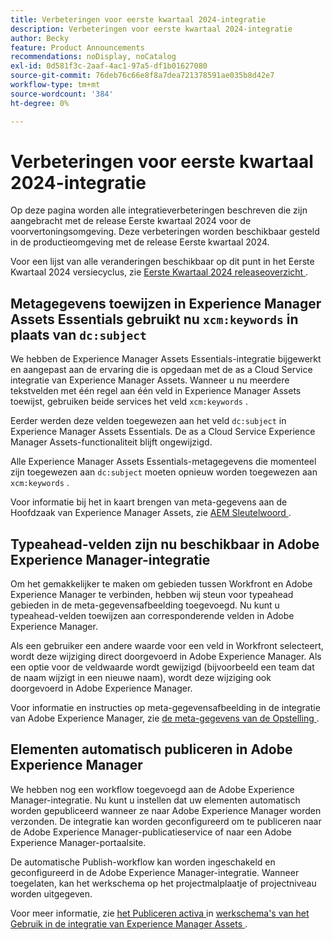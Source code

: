 ```yaml
---
title: Verbeteringen voor eerste kwartaal 2024-integratie
description: Verbeteringen voor eerste kwartaal 2024-integratie
author: Becky
feature: Product Announcements
recommendations: noDisplay, noCatalog
exl-id: 0d581f3c-2aaf-4ac1-97a5-df1b01627080
source-git-commit: 76deb76c66e8f8a7dea721378591ae035b8d42e7
workflow-type: tm+mt
source-wordcount: '384'
ht-degree: 0%

---
```


# Verbeteringen voor eerste kwartaal 2024-integratie

Op deze pagina worden alle integratieverbeteringen beschreven die zijn aangebracht met de release Eerste kwartaal 2024 voor de voorvertoningsomgeving. Deze verbeteringen worden beschikbaar gesteld in de productieomgeving met de release Eerste kwartaal 2024.

Voor een lijst van alle veranderingen beschikbaar op dit punt in het Eerste Kwartaal 2024 versiecyclus, zie [ Eerste Kwartaal 2024 releaseoverzicht ](/help/quicksilver/product-announcements/product-releases/24-q1-release-activity/24-q1-release-overview.md).

## Metagegevens toewijzen in Experience Manager Assets Essentials gebruikt nu `xcm:keywords` in plaats van `dc:subject`

We hebben de Experience Manager Assets Essentials-integratie bijgewerkt en aangepast aan de ervaring die is opgedaan met de as a Cloud Service integratie van Experience Manager Assets. Wanneer u nu meerdere tekstvelden met één regel aan één veld in Experience Manager Assets toewijst, gebruiken beide services het veld `xcm:keywords` .

Eerder werden deze velden toegewezen aan het veld `dc:subject` in Experience Manager Assets Essentials. De as a Cloud Service Experience Manager Assets-functionaliteit blijft ongewijzigd.

Alle Experience Manager Assets Essentials-metagegevens die momenteel zijn toegewezen aan `dc:subject` moeten opnieuw worden toegewezen aan `xcm:keywords` .

Voor informatie bij het in kaart brengen van meta-gegevens aan de Hoofdzaak van Experience Manager Assets, zie [ AEM Sleutelwoord ](/help/quicksilver/documents/adobe-workfront-for-experience-manager-assets-essentials/setup-asset-essentials.md#aem-keyword).

## Typeahead-velden zijn nu beschikbaar in Adobe Experience Manager-integratie

Om het gemakkelijker te maken om gebieden tussen Workfront en Adobe Experience Manager te verbinden, hebben wij steun voor typeahead gebieden in de meta-gegevensafbeelding toegevoegd. Nu kunt u typeahead-velden toewijzen aan corresponderende velden in Adobe Experience Manager.

Als een gebruiker een andere waarde voor een veld in Workfront selecteert, wordt deze wijziging direct doorgevoerd in Adobe Experience Manager. Als een optie voor de veldwaarde wordt gewijzigd (bijvoorbeeld een team dat de naam wijzigt in een nieuwe naam), wordt deze wijziging ook doorgevoerd in Adobe Experience Manager.

Voor informatie en instructies op meta-gegevensafbeelding in de integratie van Adobe Experience Manager, zie [ de meta-gegevens van de Opstelling ](/help/quicksilver/administration-and-setup/configure-integrations/configure-aacs-integration.md#set-up-metadata-optional).

## Elementen automatisch publiceren in Adobe Experience Manager

We hebben nog een workflow toegevoegd aan de Adobe Experience Manager-integratie. Nu kunt u instellen dat uw elementen automatisch worden gepubliceerd wanneer ze naar Adobe Experience Manager worden verzonden. De integratie kan worden geconfigureerd om te publiceren naar de Adobe Experience Manager-publicatieservice of naar een Adobe Experience Manager-portaalsite.

De automatische Publish-workflow kan worden ingeschakeld en geconfigureerd in de Adobe Experience Manager-integratie. Wanneer toegelaten, kan het werkschema op het projectmalplaatje of projectniveau worden uitgegeven.

Voor meer informatie, zie [ het Publiceren activa ](/help/quicksilver/documents/adobe-workfront-for-experience-manager-assets-essentials/use-aem-workflows.md#publishing-assets) in [ werkschema&#39;s van het Gebruik in de integratie van Experience Manager Assets ](/help/quicksilver/documents/adobe-workfront-for-experience-manager-assets-essentials/use-aem-workflows.md).
